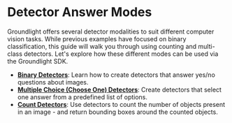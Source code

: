 # Detector Answer Modes

Groundlight offers several detector modalities to suit different computer vision tasks. While previous examples have focused on binary classification, this guide will walk you through using counting and multi-class detectors. Let's explore how these different modes can be used via the Groundlight SDK.

- **[Binary Detectors](1-binary-detectors.md)**: Learn how to create detectors that answer yes/no questions about images.
- **[Multiple Choice (Choose One) Detectors](2-multi-choice-detectors.md)**: Create detectors that select one answer from a predefined list of options.
- **[Count Detectors](3-counting-detectors.md)**: Use detectors to count the number of objects present in an image - and return bounding boxes around the counted objects.
<!-- 4. [Text Recognition Detectors](4-text-recognition-detectors.md) -->

<!-- TODO: object detection modes -->